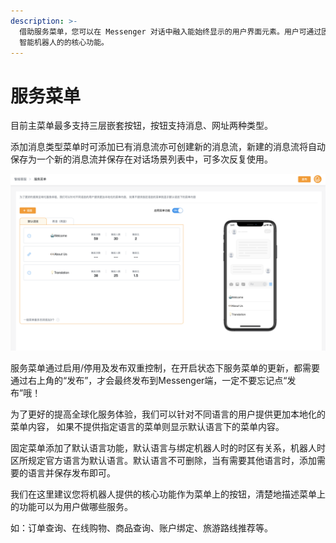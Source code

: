 ```yaml
---
description: >-
  借助服务菜单，您可以在 Messenger 对话中融入能始终显示的用户界面元素。用户可通过固定菜单在对话的任何时刻轻松地发现和访问 Messenger
  智能机器人的的核心功能。
---
```


# 服务菜单

目前主菜单最多支持三层嵌套按钮，按钮支持消息、网址两种类型。

添加消息类型菜单时可添加已有消息流亦可创建新的消息流，新建的消息流将自动保存为一个新的消息流并保存在对话场景列表中，可多次反复使用。

![&#x670D;&#x52A1;&#x83DC;&#x5355;](../.gitbook/assets/image%20%28195%29.png)

服务菜单通过启用/停用及发布双重控制，在开启状态下服务菜单的更新，都需要通过右上角的“发布”，才会最终发布到Messenger端，一定不要忘记点“发布”哦！

为了更好的提高全球化服务体验，我们可以针对不同语言的用户提供更加本地化的菜单内容， 如果不提供指定语言的菜单则显示默认语言下的菜单内容。

固定菜单添加了默认语言功能，默认语言与绑定机器人时的时区有关系，机器人时区所规定官方语言为默认语言。默认语言不可删除，当有需要其他语言时，添加需要的语言并保存发布即可。

我们在这里建议您将机器人提供的核心功能作为菜单上的按钮，清楚地描述菜单上的功能可以为用户做哪些服务。

如：订单查询、在线购物、商品查询、账户绑定、旅游路线推荐等。

